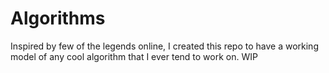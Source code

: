 # Algorithms

Inspired by few of the legends online, I created this repo to have a working model of any cool algorithm that I ever tend to work on. WIP
